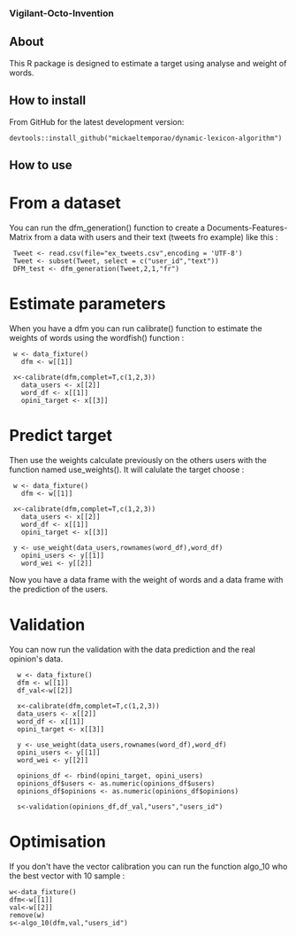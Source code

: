 ### Vigilant-Octo-Invention

## About

This R package is designed to estimate a target using analyse and weight of words.

## How to install

From GitHub for the latest development version:

```
devtools::install_github("mickaeltemporao/dynamic-lexicon-algorithm") 

```

## How to use

# From a dataset

You can run the dfm_generation() function to create a Documents-Features-Matrix from a data with users and their text (tweets fro example) like this :

```
 Tweet <- read.csv(file="ex_tweets.csv",encoding = 'UTF-8')
 Tweet <- subset(Tweet, select = c("user_id","text"))
 DFM_test <- dfm_generation(Tweet,2,1,"fr")

```

# Estimate parameters

When you have a dfm you can run calibrate() function to estimate the weights of words using the wordfish() function :


```
 w <- data_fixture()
   dfm <- w[[1]]
 
 x<-calibrate(dfm,complet=T,c(1,2,3))
   data_users <- x[[2]]
   word_df <- x[[1]]
   opini_target <- x[[3]]

```

# Predict target

Then use the weights calculate previously on the others users with the function named use_weights().
It will calulate the target choose :

```
 w <- data_fixture()
   dfm <- w[[1]]

 x<-calibrate(dfm,complet=T,c(1,2,3))
   data_users <- x[[2]]
   word_df <- x[[1]]
   opini_target <- x[[3]]
 
 y <- use_weight(data_users,rownames(word_df),word_df)
   opini_users <- y[[1]]
   word_wei <- y[[2]]

```

Now you have a data frame with the weight of words and a data frame with the prediction 
of the users.

# Validation

You can now run the validation with the data prediction and the real opinion's data.

```
  w <- data_fixture()
  dfm <- w[[1]]
  df_val<-w[[2]]

  x<-calibrate(dfm,complet=T,c(1,2,3))
  data_users <- x[[2]]
  word_df <- x[[1]]
  opini_target <- x[[3]]

  y <- use_weight(data_users,rownames(word_df),word_df)
  opini_users <- y[[1]]
  word_wei <- y[[2]]

  opinions_df <- rbind(opini_target, opini_users)
  opinions_df$users <- as.numeric(opinions_df$users)
  opinions_df$opinions <- as.numeric(opinions_df$opinions)

  s<-validation(opinions_df,df_val,"users","users_id")

```

# Optimisation

If you don't have the vector calibration you can run the function algo_10 who the best vector with 10 sample :

```
w<-data_fixture()
dfm<-w[[1]]
val<-w[[2]]
remove(w)
s<-algo_10(dfm,val,"users_id")

```


